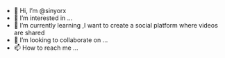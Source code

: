 - 👋 Hi, I’m @sinyorx
- 👀 I’m interested in ...
- 🌱 I’m currently learning ,I want to create a social platform where videos are shared
- 💞️ I’m looking to collaborate on ...
- 📫 How to reach me ...

<!---
sinyorx/sinyorx is a ✨ special ✨ repository because its `README.md` (this file) appears on your GitHub profile.
You can click the Preview link to take a look at your changes.
--->
